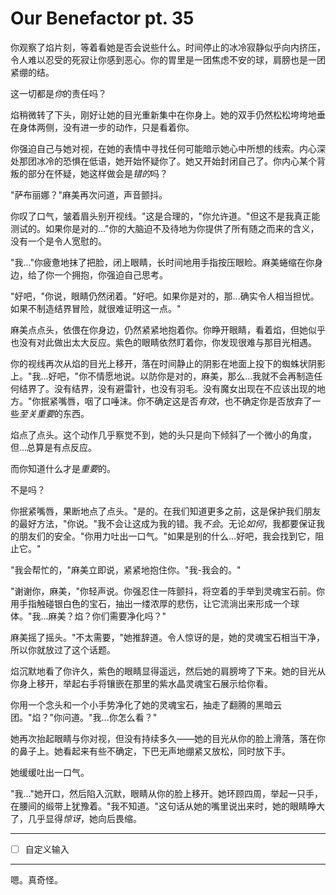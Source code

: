 # Our Benefactor pt. 35

你观察了焰片刻，等着看她是否会说些什么。时间停止的冰冷寂静似乎向内挤压，令人难以忍受的死寂让你感到恶心。你的胃里是一团焦虑不安的球，肩膀也是一团紧绷的结。

这一切都是*你*的责任吗？

焰稍微转了下头，刚好让她的目光重新集中在你身上。她的双手仍然松松垮垮地垂在身体两侧，没有进一步的动作，只是看着你。

你强迫自己与她对视，在她的表情中寻找任何可能暗示她心中所想的线索。内心深处那团冰冷的恐惧在低语，她开始怀疑你了。她又开始封闭自己了。你内心某个背叛的部分在怀疑，她这样做会是*错的*吗？

"萨布丽娜？"麻美再次问道，声音颤抖。

你叹了口气，皱着眉头别开视线。"这是合理的，"你允许道。"但这不是我真正能测试的。如果你是对的..."你的大脑迫不及待地为你提供了所有随之而来的含义，没有一个是令人宽慰的。

"我..."你疲惫地抹了把脸，闭上眼睛，长时间地用手指按压眼睑。麻美蜷缩在你身边，给了你一个拥抱，你强迫自己思考。

"好吧，"你说，眼睛仍然闭着。"好吧。如果你是对的，那...确实令人相当担忧。如果不制造结界冒险，就很难证明这一点。"

麻美点点头，依偎在你身边，仍然紧紧地抱着你。你睁开眼睛，看着焰，但她似乎也没有对此做出太大反应。紫色的眼睛依然盯着你，你发现很难与那目光相遇。

你的视线再次从焰的目光上移开，落在时间静止的阴影在地面上投下的蜘蛛状阴影上。"我...好吧，"你不情愿地说。以防你是对的，麻美，那么...我就不会再制造任何结界了。没有结界，没有避雷针，也没有羽毛。没有魔女出现在不应该出现的地方。"你抿紧嘴唇，咽了口唾沫。你不确定这是否*有效*，也不确定你是否放弃了一些*至关重要*的东西。

焰点了点头。这个动作几乎察觉不到，她的头只是向下倾斜了一个微小的角度，但...总算是有点反应。

而你知道什么才是*重要*的。

不是吗？

你抿紧嘴唇，果断地点了点头。"是的。在我们知道更多之前，这是保护我们朋友的最好方法，"你说。"我不会让这成为我的错。我*不会*。无论*如何*，我都要保证我的朋友们的安全。"你用力吐出一口气。"如果是别的什么...好吧，我会找到它，阻止它。"

"我会帮忙的，"麻美立即说，紧紧地抱住你。"我-我会的。"

"谢谢你，麻美，"你轻声说。你强忍住一阵颤抖，将空着的手举到灵魂宝石前。你用手指触碰银白色的宝石，抽出一缕浓厚的悲伤，让它流淌出来形成一个球体。"我...麻美？焰？你们需要净化吗？"

麻美摇了摇头。"不太需要，"她推辞道。令人惊讶的是，她的灵魂宝石相当干净，所以你就放过了这个话题。

焰沉默地看了你许久，紫色的眼睛显得遥远，然后她的肩膀垮了下来。她的目光从你身上移开，举起右手将镶嵌在那里的紫水晶灵魂宝石展示给你看。 

你用一个念头和一个小手势净化了她的灵魂宝石，抽走了翻腾的黑暗云团。"焰？"你问道。"我...你怎么看？"

她再次抬起眼睛与你对视，但没有持续多久——她的目光从你的脸上滑落，落在你的鼻子上。她看起来有些不确定，下巴无声地绷紧又放松，同时放下手。

她缓缓吐出一口气。

"我..."她开口，然后陷入沉默，眼睛从你的脸上移开。她环顾四周，举起一只手，在腰间的缎带上犹豫着。"我不知道。"这句话从她的嘴里说出来时，她的眼睛睁大了，几乎显得*惊讶*，她向后畏缩。

---

- [ ] 自定义输入

---

嗯。真奇怪。
